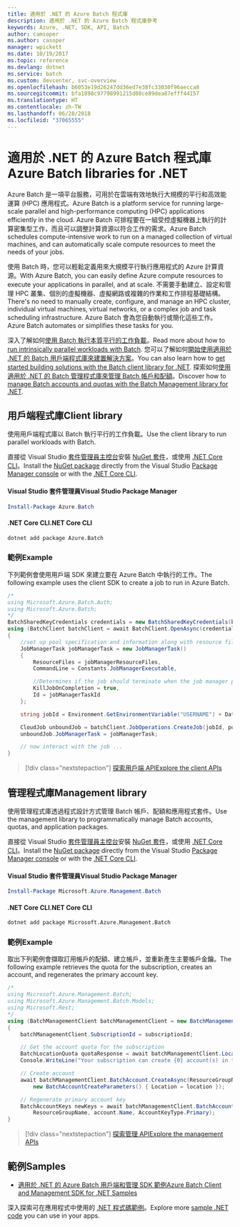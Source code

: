 ```yaml
---
title: 適用於 .NET 的 Azure Batch 程式庫
description: 適用於 .NET 的 Azure Batch 程式庫參考
keywords: Azure, .NET, SDK, API, Batch
author: camsoper
ms.author: casoper
manager: wpickett
ms.date: 10/19/2017
ms.topic: reference
ms.devlang: dotnet
ms.service: batch
ms.custom: devcenter, svc-overview
ms.openlocfilehash: b6053e19d26247dd36ed7e38fc33030f96aecca8
ms.sourcegitcommit: bfa1898c97798991215d08ce89dea87efff44157
ms.translationtype: HT
ms.contentlocale: zh-TW
ms.lasthandoff: 06/28/2018
ms.locfileid: "37065555"
---
```

# <a name="azure-batch-libraries-for-net"></a><span data-ttu-id="f8f29-104">適用於 .NET 的 Azure Batch 程式庫</span><span class="sxs-lookup"><span data-stu-id="f8f29-104">Azure Batch libraries for .NET</span></span>

<span data-ttu-id="f8f29-105">Azure Batch 是一項平台服務，可用於在雲端有效地執行大規模的平行和高效能運算 (HPC) 應用程式。</span><span class="sxs-lookup"><span data-stu-id="f8f29-105">Azure Batch is a platform service for running large-scale parallel and high-performance computing (HPC) applications efficiently in the cloud.</span></span> <span data-ttu-id="f8f29-106">Azure Batch 可排程要在一組受控虛擬機器上執行的計算密集型工作，而且可以調整計算資源以符合工作的需求。</span><span class="sxs-lookup"><span data-stu-id="f8f29-106">Azure Batch schedules compute-intensive work to run on a managed collection of virtual machines, and can automatically scale compute resources to meet the needs of your jobs.</span></span>

<span data-ttu-id="f8f29-107">使用 Batch 時，您可以輕鬆定義用來大規模平行執行應用程式的 Azure 計算資源。</span><span class="sxs-lookup"><span data-stu-id="f8f29-107">With Azure Batch, you can easily define Azure compute resources to execute your applications in parallel, and at scale.</span></span> <span data-ttu-id="f8f29-108">不需要手動建立、設定和管理 HPC 叢集、個別的虛擬機器、虛擬網路或複雜的作業和工作排程基礎結構。</span><span class="sxs-lookup"><span data-stu-id="f8f29-108">There's no need to manually create, configure, and manage an HPC cluster, individual virtual machines, virtual networks, or a complex job and task scheduling infrastructure.</span></span> <span data-ttu-id="f8f29-109">Azure Batch 會為您自動執行或簡化這些工作。</span><span class="sxs-lookup"><span data-stu-id="f8f29-109">Azure Batch automates or simplifies these tasks for you.</span></span>

<span data-ttu-id="f8f29-110">深入了解如何[使用 Batch 執行本質平行的工作負載](/azure/batch/batch-technical-overview)。</span><span class="sxs-lookup"><span data-stu-id="f8f29-110">Read more about how to [run intrinsically parallel workloads with Batch](/azure/batch/batch-technical-overview).</span></span> <span data-ttu-id="f8f29-111">您可以了解如何[開始使用適用於 .NET 的 Batch 用戶端程式庫來建置解決方案](/azure/batch/batch-dotnet-get-started)。</span><span class="sxs-lookup"><span data-stu-id="f8f29-111">You can also learn how to [get started building solutions with the Batch client library for .NET](/azure/batch/batch-dotnet-get-started).</span></span> <span data-ttu-id="f8f29-112">探索如何[使用適用於 .NET 的 Batch 管理程式庫來管理 Batch 帳戶和配額](/azure/batch/batch-management-dotnet)。</span><span class="sxs-lookup"><span data-stu-id="f8f29-112">Discover how to [manage Batch accounts and quotas with the Batch Management library for .NET](/azure/batch/batch-management-dotnet).</span></span>

## <a name="client-library"></a><span data-ttu-id="f8f29-113">用戶端程式庫</span><span class="sxs-lookup"><span data-stu-id="f8f29-113">Client library</span></span>

<span data-ttu-id="f8f29-114">使用用戶端程式庫以 Batch 執行平行的工作負載。</span><span class="sxs-lookup"><span data-stu-id="f8f29-114">Use the client library to run parallel workloads with Batch.</span></span>

<span data-ttu-id="f8f29-115">直接從 Visual Studio [套件管理員主控台][PackageManager]安裝 [NuGet 套件](https://www.nuget.org/packages/Azure.Batch)，或使用 [.NET Core CLI][DotNetCLI]。</span><span class="sxs-lookup"><span data-stu-id="f8f29-115">Install the [NuGet package](https://www.nuget.org/packages/Azure.Batch) directly from the Visual Studio [Package Manager console][PackageManager] or with the [.NET Core CLI][DotNetCLI].</span></span>

#### <a name="visual-studio-package-manager"></a><span data-ttu-id="f8f29-116">Visual Studio 套件管理員</span><span class="sxs-lookup"><span data-stu-id="f8f29-116">Visual Studio Package Manager</span></span>

```powershell
Install-Package Azure.Batch
```

#### <a name="net-core-cli"></a><span data-ttu-id="f8f29-117">.NET Core CLI</span><span class="sxs-lookup"><span data-stu-id="f8f29-117">.NET Core CLI</span></span>

```bash
dotnet add package Azure.Batch
```

### <a name="example"></a><span data-ttu-id="f8f29-118">範例</span><span class="sxs-lookup"><span data-stu-id="f8f29-118">Example</span></span>

<span data-ttu-id="f8f29-119">下列範例會使用用戶端 SDK 來建立要在 Azure Batch 中執行的工作。</span><span class="sxs-lookup"><span data-stu-id="f8f29-119">The following example uses the client SDK to create a job to run in Azure Batch.</span></span>

```csharp
/*
using Microsoft.Azure.Batch.Auth;
using Microsoft.Azure.Batch;
*/
BatchSharedKeyCredentials credentials = new BatchSharedKeyCredentials(batchUrl, accountName, accountKey);
using (BatchClient batchClient = await BatchClient.OpenAsync(credentials))
{
    //set up pool specification and information along with resource files here
    JobManagerTask jobManagerTask = new JobManagerTask()
    {
        ResourceFiles = jobManagerResourceFiles,
        CommandLine = Constants.JobManagerExecutable,

        //Determines if the job should terminate when the job manager process exits.
        KillJobOnCompletion = true,
        Id = jobManagerTaskId
    };

    string jobId = Environment.GetEnvironmentVariable("USERNAME") + DateTime.UtcNow.ToString("yyyyMMdd-HHmmss");

    CloudJob unboundJob = batchClient.JobOperations.CreateJob(jobId, poolInformation);
    unboundJob.JobManagerTask = jobManagerTask;

    // now interact with the job ...
}
```

> [!div class="nextstepaction"]
> [<span data-ttu-id="f8f29-120">探索用戶端 API</span><span class="sxs-lookup"><span data-stu-id="f8f29-120">Explore the client APIs</span></span>](/dotnet/api/overview/azure/batch/client)

## <a name="management-library"></a><span data-ttu-id="f8f29-121">管理程式庫</span><span class="sxs-lookup"><span data-stu-id="f8f29-121">Management library</span></span>

<span data-ttu-id="f8f29-122">使用管理程式庫透過程式設計方式管理 Batch 帳戶、配額和應用程式套件。</span><span class="sxs-lookup"><span data-stu-id="f8f29-122">Use the management library to programmatically manage Batch accounts, quotas, and application packages.</span></span>

<span data-ttu-id="f8f29-123">直接從 Visual Studio [套件管理員主控台][PackageManager]安裝 [NuGet 套件](https://www.nuget.org/packages/Microsoft.Azure.Management.Batch)，或使用 [.NET Core CLI][DotNetCLI]。</span><span class="sxs-lookup"><span data-stu-id="f8f29-123">Install the [NuGet package](https://www.nuget.org/packages/Microsoft.Azure.Management.Batch) directly from the Visual Studio [Package Manager console][PackageManager] or with the [.NET Core CLI][DotNetCLI].</span></span>

#### <a name="visual-studio-package-manager"></a><span data-ttu-id="f8f29-124">Visual Studio 套件管理員</span><span class="sxs-lookup"><span data-stu-id="f8f29-124">Visual Studio Package Manager</span></span>

```powershell
Install-Package Microsoft.Azure.Management.Batch
```

#### <a name="net-core-cli"></a><span data-ttu-id="f8f29-125">.NET Core CLI</span><span class="sxs-lookup"><span data-stu-id="f8f29-125">.NET Core CLI</span></span>

```bash
dotnet add package Microsoft.Azure.Management.Batch
```

### <a name="example"></a><span data-ttu-id="f8f29-126">範例</span><span class="sxs-lookup"><span data-stu-id="f8f29-126">Example</span></span>

<span data-ttu-id="f8f29-127">取出下列範例會擷取訂用帳戶的配額、建立帳戶，並重新產生主要帳戶金鑰。</span><span class="sxs-lookup"><span data-stu-id="f8f29-127">The following example retrieves the quota for the subscription, creates an account, and regenerates the primary account key.</span></span>

```csharp
/*
using Microsoft.Azure.Management.Batch;
using Microsoft.Azure.Management.Batch.Models;
using Microsoft.Rest;
*/
using (BatchManagementClient batchManagementClient = new BatchManagementClient(new TokenCredentials(accessToken)))
{
    batchManagementClient.SubscriptionId = subscriptionId;

    // Get the account quota for the subscription
    BatchLocationQuota quotaResponse = await batchManagementClient.Location.GetQuotasAsync(location);
    Console.WriteLine("Your subscription can create {0} account(s) in the {1} region.", quotaResponse.AccountQuota, location);

    // Create account
    await batchManagementClient.BatchAccount.CreateAsync(ResourceGroupName, accountName, 
        new BatchAccountCreateParameters() { Location = location });

    // Regenerate primary account key
    BatchAccountKeys newKeys = await batchManagementClient.BatchAccount.RegenerateKeyAsync(
        ResourceGroupName, account.Name, AccountKeyType.Primary);
}
```

> [!div class="nextstepaction"]
> [<span data-ttu-id="f8f29-128">探索管理 API</span><span class="sxs-lookup"><span data-stu-id="f8f29-128">Explore the management APIs</span></span>](/dotnet/api/overview/azure/batch/management)

## <a name="samples"></a><span data-ttu-id="f8f29-129">範例</span><span class="sxs-lookup"><span data-stu-id="f8f29-129">Samples</span></span>

* [<span data-ttu-id="f8f29-130">適用於 .NET 的 Azure Batch 用戶端和管理 SDK 範例</span><span class="sxs-lookup"><span data-stu-id="f8f29-130">Azure Batch Client and Management SDK for .NET Samples</span></span>](https://github.com/Azure/azure-batch-samples/tree/master/CSharp)

<span data-ttu-id="f8f29-131">深入探索可在應用程式中使用的 [.NET 程式碼範例](https://azure.microsoft.com/resources/samples/?platform=dotnet)。</span><span class="sxs-lookup"><span data-stu-id="f8f29-131">Explore more [sample .NET code](https://azure.microsoft.com/resources/samples/?platform=dotnet) you can use in your apps.</span></span>

[PackageManager]: https://docs.microsoft.com/nuget/tools/package-manager-console
[DotNetCLI]: https://docs.microsoft.com/dotnet/core/tools/dotnet-add-package
